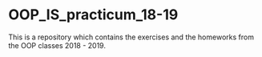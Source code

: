 # OOP_IS_practicum_18-19
 This is a repository which contains the exercises and the homeworks from the OOP classes 2018 - 2019.
